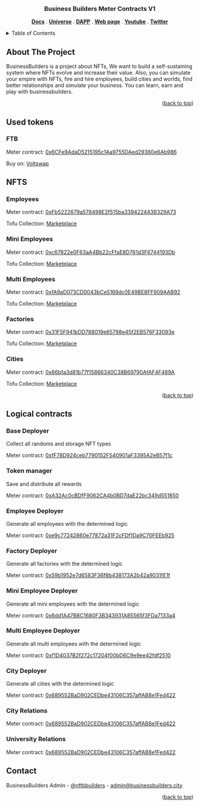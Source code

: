 <br />
<div align="center">
  <h3 align="center">Business Builders Meter Contracts V1</h3>

  <p align="center">
    <a href="https://docs.businessbuilders.city"><strong>Docs</strong></a>
     . 
    <a href="https://universe.businessbuilders.city"><strong>Universe</strong></a>
     . 
    <a href="https://meter.businessbuilders.city"><strong>DAPP</strong></a>
     . 
    <a href="https://businessbuilders.city"><strong>Web page</strong></a>
    . 
    <a href="https://www.youtube.com/channel/UCrKgf7xExPZw3NHTDUFznzw"><strong>Youtube</strong></a>
    . 
    <a href="https://twitter.com/NFTBBuilders"><strong>Twitter</strong></a>
  </p>
</div>



<!-- TABLE OF CONTENTS -->
<details>
  <summary>Table of Contents</summary>
  <ol>
    <li>
      <a href="#about-the-project">About The Project</a>
    </li>
    <li><a href="#used-tokens">Tokens</a></li>
    <li><a href="#nfts">NFTs Meter</a></li>
    <li><a href="#logical-contracts">Logical Contracts</a></li>
    <li><a href="#contact">Contact</a></li>
  </ol>
</details>



<!-- ABOUT THE PROJECT -->
## About The Project

BusinessBuilders is a project about NFTs, We want to build a self-sustaining system where NFTs evolve and increase their value. Also, you can simulate your empire with NFTs, fire and hire employees, build cities and worlds, find better relationships and simulate your business. You can learn, earn and play with businessbuilders.

<p align="right">(<a href="#top">back to top</a>)</p>

## Used tokens

### FTB
Meter contract:  [0x6CFe9AdaD5215195c1Aa9755DAed29360e6Ab986](https://scan.meter.io/address/0x6CFe9AdaD5215195c1Aa9755DAed29360e6Ab986)

Buy on: [Voltswap](https://info.voltswap.finance/#/token/0x6cfe9adad5215195c1aa9755daed29360e6ab986?network=meter)

## NFTS

### Employees
Meter contract:  [0xFb5222679a578498E2f515ba339422443B329A73](https://scan.meter.io/address/0xFb5222679a578498E2f515ba339422443B329A73)

Tofu Collection: [Marketplace](https://tofunft.com/collection/businessbuilders-employees/items) 

### Mini Employees
Meter contract:  [0xc67822e0F63aA4Bb22cFfaE8D761d3F6744193Db](https://scan.meter.io/address/0xc67822e0F63aA4Bb22cFfaE8D761d3F6744193Db)

Tofu Collection: [Marketplace](https://tofunft.com/collection/businessbuilders-miniemployees/items) 
### Multi Employees
Meter contract:  [0xfA9aD073CD0043bCe5169dc0E49BE8FF909AAB92](https://scan.meter.io/address/0xfA9aD073CD0043bCe5169dc0E49BE8FF909AAB92)

Tofu Collection: [Marketplace](https://tofunft.com/collection/businessbuilders%20multiemployees/items) 
### Factories
Meter contract:  [0x31F5F941bDD788019e65798e45f2EB576F33093e](https://scan.meter.io/address/0x31F5F941bDD788019e65798e45f2EB576F33093e)

Tofu Collection: [Marketplace](https://tofunft.com/collection/businessbuilders/items) 
### Cities
Meter contract:  [0x66b1a3d81b77f15866340C38B69790AfAF4F489A](https://scan.meter.io/address/0x66b1a3d81b77f15866340C38B69790AfAF4F489A)

Tofu Collection: [Marketplace](https://tofunft.com/collection/businessbuilders-cities/items) 

<p align="right">(<a href="#top">back to top</a>)</p>

## Logical contracts

### Base Deployer
Collect all randoms and storage NFT types

Meter contract:  [0xfF78D924ceb7790152F540901aF3395A2eB57f1c](https://scan.meter.io/address/0xfF78D924ceb7790152F540901aF3395A2eB57f1c)

### Token manager
Save and distribute all rewards

Meter contract:  [0xA32Ac0cBDfF9062CA4b0BD7daE22bc349d551850](https://scan.meter.io/address/0xA32Ac0cBDfF9062CA4b0BD7daE22bc349d551850)

### Employee Deployer
Generate all employees with the determined logic

Meter contract:  [0xe9c77242860e77872a31F2cFDf1Da9C70FEEb925](https://scan.meter.io/address/0xe9c77242860e77872a31F2cFDf1Da9C70FEEb925)

### Factory Deployer
Generate all factories with the determined logic

Meter contract:  [0x59b1952e7d6583F36f8b438173A2b42a9031fE1f](https://scan.meter.io/address/0x59b1952e7d6583F36f8b438173A2b42a9031fE1f)

### Mini Employee Deployer
Generate all mini employees with the determined logic

Meter contract:  [0x6dd1A47B8C1680F3B343931A85565f3FDa7133a4](https://scan.meter.io/address/0x6dd1A47B8C1680F3B343931A85565f3FDa7133a4)

### Multi Employee Deployer
Generate all multi employees with the determined logic

Meter contract:  [0xf1D4037B2f272c17204f00bD6C9e9ee42fdf2510](https://scan.meter.io/address/0xf1D4037B2f272c17204f00bD6C9e9ee42fdf2510)

### City Deployer
Generate all cities with the determined logic

Meter contract:  [0x689552BaD902CEDbe43106C357affAB8e1Fed422](https://scan.meter.io/address/0x689552BaD902CEDbe43106C357affAB8e1Fed422)

### City  Relations
Meter contract:  [0x689552BaD902CEDbe43106C357affAB8e1Fed422](https://scan.meter.io/address/0x689552BaD902CEDbe43106C357affAB8e1Fed422)

### University  Relations
Meter contract:  [0x689552BaD902CEDbe43106C357affAB8e1Fed422](https://scan.meter.io/address/0x689552BaD902CEDbe43106C357affAB8e1Fed422)

## Contact

BusinessBuilders Admin - [@nftbbuilders](https://twitter.com/nftbbuilders) - admin@businessbuilders.city

<p align="right">(<a href="#top">back to top</a>)</p>